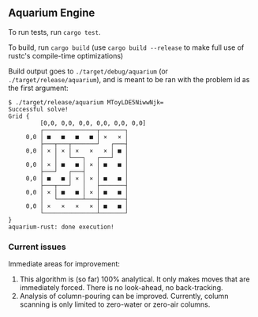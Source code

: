 ## Aquarium Engine

To run tests, run `cargo test`.

To build, run `cargo build` (use `cargo build --release` to make full
use of rustc's compile-time optimizations)

Build output goes to `./target/debug/aquarium` (or
`./target/release/aquarium`), and is meant to be ran with the problem
id as the first argument:

```
$ ./target/release/aquarium MToyLDE5NiwwNjk=
Successful solve!
Grid {
         [0,0, 0,0, 0,0, 0,0, 0,0, 0,0]
         ┌───────────────┬───────┐
     0,0 │ ■   ■   ■   ■ │ ×   × │
         ├───┬───┬───────┘   ┌───┤
     0,0 │ × │ × │ ×   ×   × │ ■ │
         │   │   └───┐   ┌───┘   │
     0,0 │ × │ ■   ■ │ × │ ■   ■ │
         ├───┘   ┌───┤   │       │
     0,0 │ ■   ■ │ × │ × │ ■   ■ │
         ├───┬───┘   │   ├───────┤
     0,0 │ × │ ■   ■ │ × │ ■   ■ │
         │   └───────┴───┼───────┤
     0,0 │ ×   ×   ×   × │ ■   ■ │
         └───────────────┴───────┘
}
aquarium-rust: done execution!
```

### Current issues

Immediate areas for improvement:

1. This algorithm is (so far) 100% analytical. It only makes moves
   that are immediately forced. There is no look-ahead, no
   back-tracking.
2. Analysis of column-pouring can be improved. Currently, column
   scanning is only limited to zero-water or zero-air columns.
